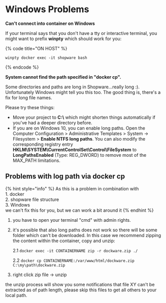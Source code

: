 # Windows Problems

**Can't connect into container on Windows**

If your terminal says that you don't have a tty or interactive terminal, you might want to prefix **winpty** which should work for you:

{% code title="ON HOST" %}
```
winpty docker exec -it shopware bash
```
{% endcode %}

**System cannot find the path specified in "docker cp".**

Some directories and paths are long in Shopware...really long :).\
Unfortunately Windows might tell you this too. The good thing is, there's a fix for long file names.

Please try these things:

* Move your project to **C:\\** which might shorten things automatically if you've had a deeper directory before.
* If you are on Windows 10, you can enable long paths. Open the Computer Configuration > Administrative Templates > System -> Filesystem > **Enable NTFS long paths**. You can also modify the corresponding registry entry **HKLM\SYSTEM\CurrentControlSet\Control\FileSystem** to **LongPathsEnabled** (Type: REG_DWORD) to remove most of the MAX_PATH limitations.

## Problems with log path via docker cp

{% hint style="info" %}
As this is a problem in combination with\
1\. docker\
2\. shopware file structure\
3\. Windows\
we can't fix this for you, but we can work a bit around it
{% endhint %}

1. you have to open your terminal "cmd" with admin rights.  
2.  it's possible that also long paths does not work so there will be some folder which can't be downloaded. In this case we recommend zipping the content within the container, copy and unzip:  

    2.1 `docker exec -it CONTAINERNAME zip -r dockware.zip ./`  

    2.2 `docker cp CONTAINERNAME:/var/www/html/dockware.zip C:\my\path\dockware.zip`  
3. right click zip file -> unzip  

the unzip process will show you some notifications that file XY can't be extracted as of path length, please skip this files to get all others to your local path.
